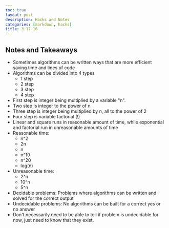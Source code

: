 ```yaml
---
toc: true
layout: post
description: Hacks and Notes
categories: [markdown, hacks]
title: 3.17-18
---
```


## Notes and Takeaways
- Sometimes algorithms can be written ways that are more efficient saving time and lines of code
- Algorithms can be divided into 4 types
    - 1 step
    - 2 step
    - 3 step
    - 4 step
- First step is integer being multiplied by a variable "n". 
- Two step is integer to the power of n
- Three step is integer being multiplied by n, all to the power of 2
- Four step is variable factorial (!)
- Linear and square runs in reasonable amount of time, while exponential and factorial run in unreasonable amounts of time
- Reasonable time:
    - n^2
    - 2n
    - n
    - n^10
    - n^20
    - log(n)
- Unreasonable time:
    - 2^n
    - 10^n
    - 5^n
- Decidable problems: Problems where algorithms can be written and solved for the correct output
- Undecidable problems: No algorithms can be built for a correct yes or no answer
- Don't necessarily need to be able to tell if problem is undecidable for now, just need to know that they exist.